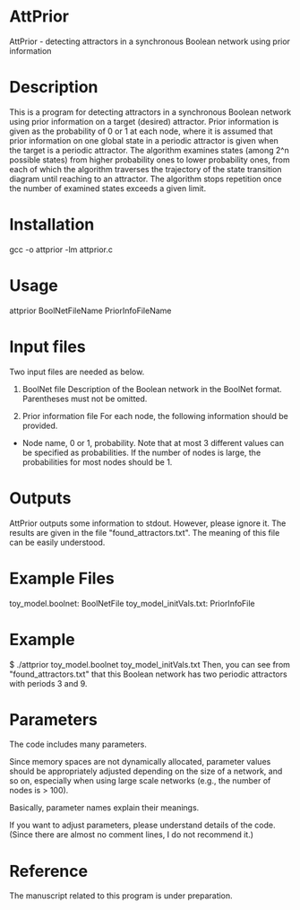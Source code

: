 # AttPrior
AttPrior - detecting attractors in a synchronous Boolean network using prior information

# Description
This is a program for detecting attractors in a synchronous Boolean network using prior information on a target (desired) attractor.
Prior information is given as the probability of 0 or 1 at each node,
where it is assumed that prior information on one global state in a periodic attractor is given when the target is a periodic attractor.
The algorithm examines states (among 2^n possible states) from higher probability ones to lower probability ones, from each of which the algorithm
traverses the trajectory of the state transition diagram until reaching to an attractor.
The algorithm stops repetition once the number of examined states exceeds a given limit.

# Installation
gcc -o attprior -lm attprior.c

# Usage
attprior BoolNetFileName PriorInfoFileName

# Input files
Two input files are needed as below.

1. BoolNet file
Description of the Boolean network in the BoolNet format.
Parentheses must not be omitted.

2. Prior information file
For each node, the following information should be provided.
- Node name, 0 or 1, probability.
Note that at most 3 different values can be specified as probabilities.
If the number of nodes is large, the probabilities for most nodes should be 1.

# Outputs
AttPrior outputs some information to stdout. However, please ignore it.
The results are given in the file "found_attractors.txt".
The meaning of this file can be easily understood.

# Example Files
toy_model.boolnet:  BoolNetFile
toy_model_initVals.txt: PriorInfoFile

# Example
$ ./attprior toy_model.boolnet toy_model_initVals.txt
Then, you can see from "found_attractors.txt"  that
this Boolean network has two periodic attractors with periods 3 and 9.

# Parameters
The code includes many parameters.

Since memory spaces are not dynamically allocated, parameter values should be appropriately adjusted depending on the size of a network, and so on, especially when using large scale networks (e.g., the number of nodes is > 100).

Basically, parameter names explain their meanings.

If you want to adjust parameters, please understand details of the code.
(Since there are almost no comment lines, I do not recommend it.)

# Reference
The manuscript related to this program is under preparation.
